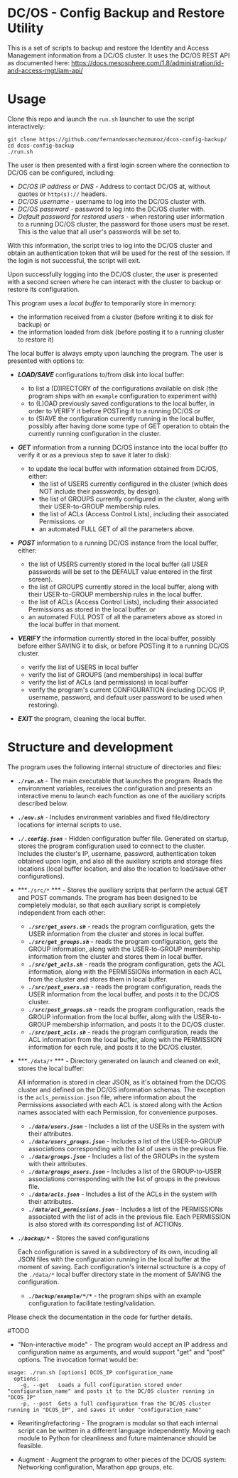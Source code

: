 # DC/OS - Config Backup and Restore Utility

This is a set of scripts to backup and restore the Identity and Access Management information from a DC/OS cluster. It uses the DC/OS REST API as documented here: https://docs.mesosphere.com/1.8/administration/id-and-access-mgt/iam-api/

# Usage

Clone this repo and launch the `run.sh` launcher to use the script interactively:

```
git clone https://github.com/fernandosanchezmunoz/dcos-config-backup/
cd dcos-config-backup
./run.sh
```

The user is then presented with a first login screen where the connection to DC/OS can be configured, including:

* *DC/OS IP address or DNS* - Address to contact DC/OS at, without quotes or `http(s)://` headers.
* *DC/OS username* - username to log into the DC/OS cluster with.
* *DC/OS password* - password to log into the DC/OS cluster with.
* *Default password for restored users* - when restoring user information to a running DC/OS cluster, the password for those users must be reset. This is the value that all user's passwords will be set to.

With this information, the script tries to log into the DC/OS cluster and obtain an authentication token that will be used for the rest of the session. If the login is not successful, the script will exit.

Upon successfully logging into the DC/OS cluster, the user is presented with a second screen where he can interact with the cluster to backup or restore its configuration.

This program uses a *local buffer* to temporarily store in memory:

* the information received from a cluster (before writing it to disk for backup)
or 
* the information loaded from disk (before posting it to a running cluster to restore it) 

The local buffer is always empty upon launching the program. The user is presented with options to:

* ***LOAD/SAVE*** configurations to/from disk into local buffer:
  - to list a (D)IRECTORY of the configurations available on disk (the program ships with an `example` configuration to experiment with)
  - to (L)OAD previously saved configurations to the local buffer, in order to VERIFY it before POSTing it to a running DC/OS
  or
  - to (S)AVE the configuration currently running in the local buffer, possibly after having done some type of GET operation to obtain the currently running configuration in the cluster.
   
* ***GET*** information from a running DC/OS instance into the local buffer (to verify it or as a previous step to save it later to disk):
  - to update the local buffer with information obtained from DC/OS, either:
    - the list of USERS currently configured in the cluster (which does NOT include their passwords, by design).
    - the list of GROUPS currently configured in the cluster, along with their USER-to-GROUP membership rules.
    - the list of ACLs (Access Control Lists), including their associated Permissions.
    or
    - an automated FULL GET of all the parameters above.
    
* ***POST*** information to a running DC/OS instance from the local buffer, either:
    - the list of USERS currently stored in the local buffer (all USER passwords will be set to the DEFAULT value entered in the first screen).
    - the list of GROUPS currently stored in the local buffer, along with their USER-to-GROUP membership rules in the local buffer.
    - the list of ACLs (Access Control Lists), including their associated Permissions as stored in the local buffer.
    or
    - an automated FULL POST of all the parameters above as stored in the local buffer in that moment.
    
* ***VERIFY*** the information currently stored in the local buffer, possibly before either SAVING it to disk, or before POSTing it to a running DC/OS cluster.
    - verify the list of USERS in local buffer
    - verify the list of GROUPS (and memberships) in local buffer
    - verify the list of ACLs (and permissions) in local buffer
    - verify the program's current CONFIGURATION (including DC/OS IP, username, password, and default user password to be used when restoring).
    
* ***EXIT*** the program, cleaning the local buffer.

# Structure and development

The program uses the following internal structure of directories and files:

* ***`./run.sh`*** - The main executable that launches the program. Reads the environment variables, receives the configuration and presents an interactive menu to launch each function as one of the auxiliary scripts described below.

* ***`./env.sh`*** - Includes environment variables and fixed file/directory locations for internal scripts to use.

* ***`./.config.json`*** - Hidden configuration buffer file. Generated on startup, stores the program configuration used to connect to the cluster. Includes the cluster's IP, username, password, authentication token obtained upon login, and also all the auxiliary scripts and storage files locations (local buffer location, and also the location to load/save other configurations).

* ***`./src/*` *** - Stores the auxiliary scripts that perform the actual GET and POST commands. The program has been designed to be completely modular, so that each auxiliary script is completely independent from each other:

  - ***`./src/get_users.sh`*** - reads the program configuration, gets the USER information from the cluster and stores in local buffer.
  - ***`./src/get_groups.sh`*** - reads the program configuration, gets the GROUP information, along with the USER-to-GROUP membership information from the cluster and stores them in local buffer.  
  - ***`./src/get_acls.sh`*** - reads the program configuration, gets the ACL information, along with the PERMISSIONs information in each ACL from the cluster and stores them in local buffer.  
  - ***`./src/post_users.sh`*** - reads the program configuration, reads the USER information from the local buffer, and posts it to the DC/OS cluster.
  - ***`./src/post_groups.sh`*** - reads the program configuration, reads the GROUP information from the local buffer, along with the USER-to-GROUP membership information, and posts it to the DC/OS cluster.
  - ***`./src/post_acls.sh`*** - reads the program configuration, reads the ACL information from the local buffer, along with the PERMISSION information for each rule, and posts it to the DC/OS cluster.

* ***`./data/*` *** - Directory generated on launch and cleaned on exit, stores the local buffer:
  
  All information is stored in clear JSON, as it's obtained from the DC/OS cluster and defined on the DC/OS information schemas. The exception is the `acls_permission.json` file, where information about the Permissions associated with each ACL is stored along with the Action names associated with each Permission, for convenience purposes. 

  - ***`./data/users.json`*** - Includes a list of the USERs in the system with their attributes.
  - ***`./data/users_groups.json`*** - Includes a list of the USER-to-GROUP associations corresponding with the list of users in the previous file.
  - ***`./data/groups.json`*** - Includes a list of the GROUPs in the system with their attributes.
  - ***`./data/groups_users.json`*** - Includes a list of the GROUP-to-USER associations corresponding with the list of groups in the previous file.
  - ***`./data/acls.json`*** - Includes a list of the ACLs in the system with their attributes.
  - ***`./data/acl_permissions.json`*** - Includes a list of the PERMISSIONs associated with the list of acls in the previous file. Each PERMISSION is also stored with its corresponding list of ACTIONs.

* ***`./backup/*`*** - Stores the saved configurations

  Each configuration is saved in a subdirectory of its own, incuding all JSON files with the configuration running in the local buffer at the moment of saving. Each configuration's internal sctructure is a copy of the `./data/*` local buffer directory state in the moment of SAVING the configuration.

  - ***`./backup/example/*/*`*** - the program ships with an example configuration to facilitate testing/validation.
  
Please check the documentation in the code for further details.

#TODO

- "Non-interactive mode" - The program would accept an IP address and configuration name as arguments, and would support "get" and "post" options. The invocation format would be:

```
usage: ./run.sh [options] DCOS_IP configuration_name
  options:
    -g, --get   Loads a full configuration stored under "configuration_name" and posts it to the DC/OS cluster running in "DCOS_IP"
    -p, --post  Gets a full configuration from the DC/OS cluster running in "DCOS_IP", and saves it under "configuration_name"
```

- Rewriting/refactoring - The program is modular so that each internal script can be written in a different language independently. Moving each module to Python for cleanliness and future maintenance should be feasible.

- Augment - Augment the program to other pieces of the DC/OS system: Networking configuration, Marathon app groups, etc.
